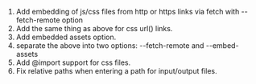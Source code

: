 1. Add embedding of js/css files from http or https links via fetch with --fetch-remote option
2. Add the same thing as above for css url() links.
3. Add embedded assets option.
4. separate the above into two options: --fetch-remote and --embed-assets
5. Add @import support for css files.
6. Fix relative paths when entering a path for input/output files.